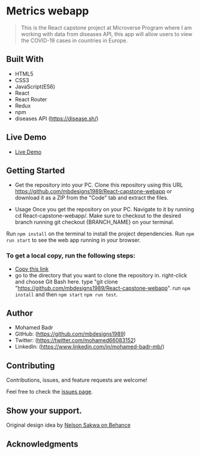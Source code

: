 # Metrics webapp
> This is the React capstone project at Microverse Program where I am working with data from diseases API, this app will allow users to view the COVID-19 cases in countries in Europe.

## Built With

- HTML5
- CSS3
- JavaScript(ES6)
- React
- React Router
- Redux
- npm
- diseases API  (https://disease.sh/)


## Live Demo
- [Live Demo](https://angry-borg-c6fc5f.netlify.app/)


## Getting Started
 - Get the repository into your PC.
  Clone this repository using this URL https://github.com/mbdesigns1989/React-capstone-webapp or download it as a ZIP from the "Code" tab and extract the files.

 - Usage
  Once you get the repository on your PC. Navigate to it by running cd React-capstone-webapp/.
  Make sure to checkout to the desired branch running git checkout {BRANCH_NAME} on your terminal.

  Run `npm install` on the terminal to install the project dependencies.
  Run `npm run start` to see the web app running in your browser.

### To get a local copy, run the following steps:

- [Copy this link](https://github.com/mbdesigns1989/React-capstone-webapp)
- go to the directory that you want to clone the repository in.
right-click and choose Git Bash here.
type "git clone "https://github.com/mbdesigns1989/React-capstone-webapp".
run `npm install` and then `npm start`  `npm run test`.

## Author

- Mohamed Badr
- GitHub: (https://github.com/mbdesigns1989)
- Twitter: (https://twitter.com/mohamed66083152)
- LinkedIn: (https://www.linkedin.com/in/mohamed-badr-mb/)

##  Contributing

Contributions, issues, and feature requests are welcome!

Feel free to check the [issues page](../../issues/).

## Show your support.

 Original design idea by [Nelson Sakwa on Behance](https://www.behance.net/sakwadesignstudio)

## Acknowledgments

